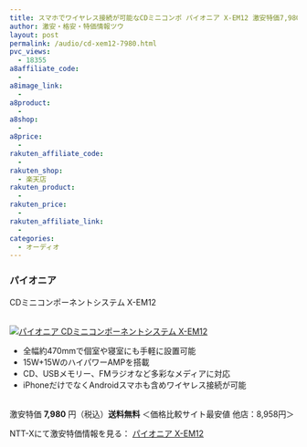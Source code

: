 ```yaml
---
title: スマホでワイヤレス接続が可能なCDミニコンポ パイオニア X-EM12 激安特価7,980円！送料無料！
author: 激安・格安・特価情報ツウ
layout: post
permalink: /audio/cd-xem12-7980.html
pvc_views:
  - 18355
a8affiliate_code:
  -
a8image_link:
  -
a8product:
  -
a8shop:
  -
a8price:
  -
rakuten_affiliate_code:
  -
rakuten_shop:
  - 楽天店
rakuten_product:
  -
rakuten_price:
  -
rakuten_affiliate_link:
  -
categories:
  - オーディオ
---
```

### パイオニア
CDミニコンポーネントシステム X-EM12

<div class="img-bg2 img_L">
  <a href="//px.a8.net/svt/ejp?a8mat=ZYP6S+8IMA3E+S1Q+BWGDT&#038;a8ejpredirect=//nttxstore.jp/_II_PI14845673" target="_blank"><br /> <img border="0" alt="パイオニア CDミニコンポーネントシステム X-EM12" src="//i1.wp.com/image.nttxstore.jp/l2_images/P/PI/PI14845673.jpg?w=120" data-recalc-dims="1" /></a>
</div>

<!--more-->

  * 全幅約470mmで個室や寝室にも手軽に設置可能
  * 15W+15WのハイパワーAMPを搭載
  * CD、USBメモリー、FMラジオなど多彩なメディアに対応
  * iPhoneだけでなくAndroidスマホも含めワイヤレス接続が可能

<br clear="all" />激安特価 <span class="tokka-price"><strong>7,980</strong></span> 円（税込）**送料無料**
＜価格比較サイト最安値 他店：8,958円＞

NTT-Xにて激安特価情報を見る： <span class="fs150p"><a href="//px.a8.net/svt/ejp?a8mat=ZYP6S+8IMA3E+S1Q+BWGDT&#038;a8ejpredirect=//nttxstore.jp/_II_PI14845673" target="_blank">パイオニア X-EM12</a></span>